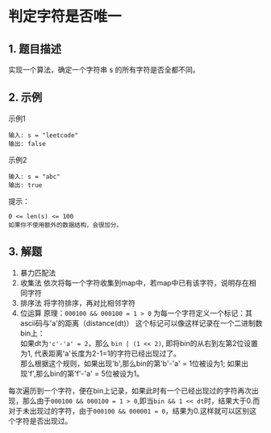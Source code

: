 # 判定字符是否唯一

## 1. 题目描述
实现一个算法，确定一个字符串 s 的所有字符是否全都不同。

## 2. 示例
示例1
```
输入: s = "leetcode"
输出: false 
```

示例2
```
输入: s = "abc"
输出: true
```

提示：
```
0 <= len(s) <= 100
如果你不使用额外的数据结构，会很加分。
```

## 3. 解题
1. 暴力匹配法
2. 收集法
   依次将每一个字符收集到map中，若map中已有该字符，说明存在相同字符
3. 排序法
   将字符排序，再对比相邻字符
4. 位运算
原理：`000100 && 000100 = 1 > 0`
为每一个字符定义一个标记：其ascii码与'a'的距离（distance(dt)）
这个标记可以像这样记录在一个二进制数bin上：  
如果dt为`'c'-'a' = 2`，那么 `bin | (1 << 2)`, 即将bin的从右到左第2位设置为1, 代表距离'a'长度为2-1=1的字符已经出现过了。  
那么根据这个规则，如果出现'b',那么bin的第'b'-'a' = 1位被设为1; 如果出现'f',那么bin的第'f'-'a' = 5位被设为1。  

每次遍历到一个字符，便在bin上记录，如果此时有一个已经出现过的字符再次出现，那么由于`000100 && 000100 = 1 > 0`,即当`bin && 1 << dt`时，结果大于0.而对于未出现过的字符，由于`000100 && 000001 = 0`，结果为0.这样就可以区别这个字符是否出现过。
